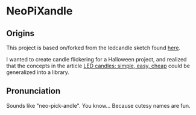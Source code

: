 # NeoPiXandle


## Origins

This project is based on/forked from the ledcandle sketch found [here][led-candles-repo].

I wanted to create candle flickering for a Halloween project, and realized
that the concepts in the article [LED candles: simple, easy, cheap][led-candles-article] could be
generalized into a library.


## Pronunciation

Sounds like "neo-pick-andle".  You know...  Because cutesy names are fun.


<!-- References -->

[led-candles-repo]:    https://github.com/samclippinger/ledcandle
[led-candles-article]: https://learn.adafruit.com/led-candles-simple-easy-cheap?view=all
